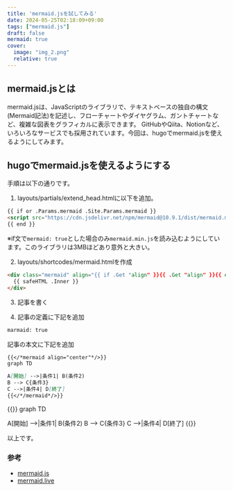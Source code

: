 ```yaml
---
title: 'mermaid.jsを試してみる'
date: 2024-05-25T02:18:09+09:00
tags: ["mermaid.js"]
draft: false
mermaid: true
cover:
  image: "img_2.png"
  relative: true
---
```


## mermaid.jsとは

mermaid.jsは、JavaScriptのライブラリで、テキストベースの独自の構文(Mermaid記法)を記述し、フローチャートやダイヤグラム、ガントチャートなど、複雑な図表をグラフィカルに表示できます。
GitHubやQiita、Notionなど、いろいろなサービスでも採用されています。今回は、hugoでmermaid.jsを使えるようにしてみます。

## hugoでmermaid.jsを使えるようにする

手順は以下の通りです。

1. layouts/partials/extend_head.htmlに以下を追加。

```html
{{ if or .Params.mermaid .Site.Params.mermaid }}
<script src="https://cdn.jsdelivr.net/npm/mermaid@10.9.1/dist/mermaid.min.js"></script>
{{ end }}
```
※if文で`mermaid: true`とした場合のみ`mermaid.min.js`を読み込むようにしています。このライブラリは3MBほどあり意外と大きい。

2. layouts/shortcodes/mermaid.htmlを作成

```html
<div class="mermaid" align="{{ if .Get "align" }}{{ .Get "align" }}{{ else }}center{{ end }}">
  {{ safeHTML .Inner }}
</div>
```

3. 記事を書く

4. 記事の定義に下記を追加
```dtd
marmaid: true
```

記事の本文に下記を追加
```markdown
{{</*mermaid align="center"*/>}}
graph TD

A[開始] -->|条件1| B(条件2)
B --> C{条件3}
C -->|条件4| D[終了]
{{</*/mermaid*/>}}
```

{{<mermaid align="center">}}
graph TD

A[開始] -->|条件1| B(条件2)
B --> C{条件3}
C -->|条件4| D[終了]
{{</mermaid>}}

以上です。

### 参考
- [mermaid.js](https://mermaid.js.org/#/)
- [mermaid.live](https://mermaid.live/)
